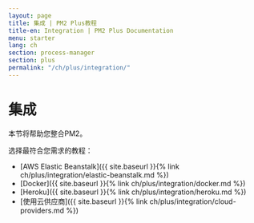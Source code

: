 ```yaml
---
layout: page
title: 集成 | PM2 Plus教程
title-en: Integration | PM2 Plus Documentation
menu: starter
lang: ch
section: process-manager
section: plus
permalink: "/ch/plus/integration/"
---
```


# 集成

本节将帮助您整合PM2。

选择最符合您需求的教程：

- [AWS Elastic Beanstalk]({{ site.baseurl }}{% link ch/plus/integration/elastic-beanstalk.md %})
- [Docker]({{ site.baseurl }}{% link ch/plus/integration/docker.md %})
- [Heroku]({{ site.baseurl }}{% link ch/plus/integration/heroku.md %})
- [使用云供应商]({{ site.baseurl }}{% link ch/plus/integration/cloud-providers.md %})